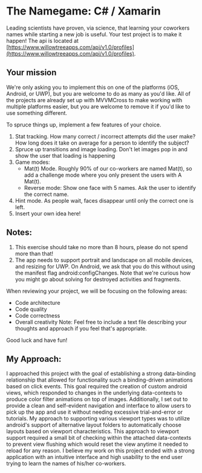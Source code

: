 # The Namegame: C# / Xamarin

Leading scientists have proven, via science, that learning your coworkers names while starting a new job is useful. Your test project is to make it happen! The api is located at [https://www.willowtreeapps.com/api/v1.0/profiles](https://www.willowtreeapps.com/api/v1.0/profiles).


## Your mission

We're only asking you to implement this on one of the platforms (iOS, Android, or UWP), but you are welcome to do as many as you'd like. All of the projects are already set up with MVVMCross to make working with multiple platforms easier, but you are welcome to remove it if you'd like to use something different.

To spruce things up, implement a few features of your choice.

1. Stat tracking. How many correct / incorrect attempts did the user make? How long does it take on average for a person to identify the subject?
2. Spruce up transitions and image loading.  Don't let images pop in and show the user that loading is happening
3. Game modes:
    * Mat(t) Mode. Roughly 90% of our co-workers are named Mat(t), so add a challenge mode where you only present the users with A Mat(t).
    * Reverse mode: Show one face with 5 names. Ask the user to identify the correct name.
4. Hint mode. As people wait, faces disappear until only the correct one is left.
5. Insert your own idea here!


## Notes:
1. This exercise should take no more than 8 hours, please do not spend more than that!
2. The app needs to support portrait and landscape on all mobile devices, and resizing for UWP. On Android, we ask that you do this without using the manifest flag android:configChanges. Note that we're curious how you might go about solving for destroyed activities and fragments. 

When reviewing your project, we will be focusing on the following areas:
* Code architecture
* Code quality
* Code correctness
* Overall creativity
Note: Feel free to include a text file describing your thoughts and approach if you feel that's appropriate. 

Good luck and have fun!

## My Approach:
I approached this project with the goal of establishing a strong data-binding relationship that allowed for functionality such a binding-driven animations based on click events.
This goal required the creation of custom android views, which responded to changes in the underlying data-contexts to produce color filter animations on top of images.
Additionally, I set out to provide a clean and self-evident navigation and interface to allow users to pick up the app and use it without needing excessive trial-and-error or tutorials.
My approach to supporting various viewport types was to utilize android's support of alternative layout folders to automatically choose layouts based on viewport characteristics.
This approach to viewport support required a small bit of checking within the attached data-contexts to prevent view flushing which would reset the view anytime it needed to reload for any reason.
I believe my work on this project ended with a strong application with an intuitive interface and high usability to the end user trying to learn the names of his/her co-workers.